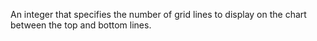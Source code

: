 An integer that specifies the number of grid lines to display on the chart between the top and bottom lines.